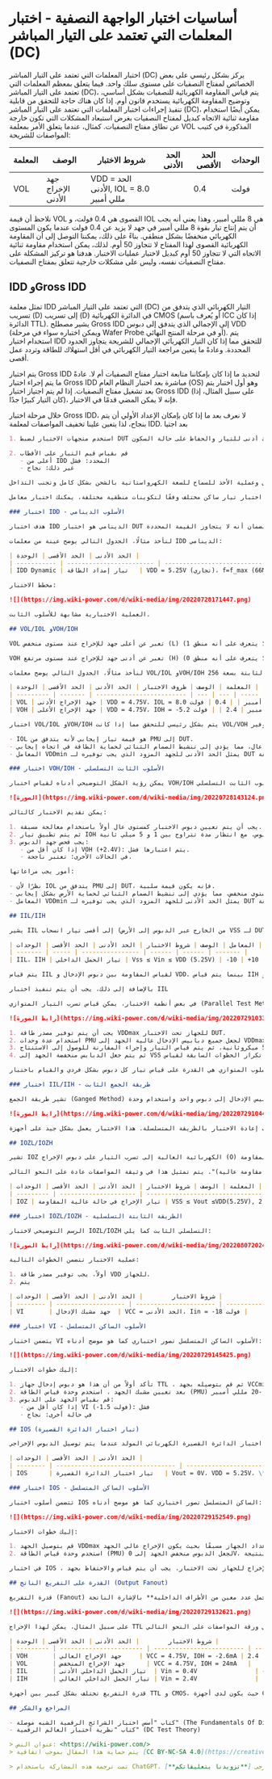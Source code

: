 # أساسيات اختبار الواجهة النصفية - اختبار المعلمات التي تعتمد على التيار المباشر (DC)

اختبار المعلمات التي تعتمد على التيار المباشر (DC) يركز بشكل رئيسي على بعض الخصائص لمفتاح النصفيات على مستوى سلك واحد. فيما يتعلق بمعظم المعلمات التي تعتمد على التيار المباشر (DC)، يتم قياس المقاومة الكهربائية للنصفيات بشكل أساسي، وتوضيح المقاومة الكهربائية يستخدم قانون أوم. إذا كان هناك حاجة للتحقق من قابلية تنفيذ إجراءات اختبار المعلمات التي تعتمد على التيار المباشر (DC)، يمكن أيضًا استخدام مقاومة ثنائية الاتجاه كبديل لمفتاح النصفيات بغرض استبعاد المشكلات التي تكون خارجة عن نطاق مفتاح النصفيات. كمثال، عندما يتعلق الأمر بمعلمة VOL المذكورة في كتيب المواصفات للشريحة:

| المعلمة | الوصف             | شروط الاختبار           | الحد الأدنى | الحد الأقصى | الوحدات |
| --------- | ------------------ | ---------------------- | ----------- | ----------- | ------- |
| VOL       | جهد الإخراج الأدنى | VDD = الحد الأدنى, IOL = 8.0 مللي أمبير |             | 0.4        | فولت   |

نلاحظ أن قيمة VOL القصوى هي 0.4 فولت، و IOL هي 8 مللي أمبير، وهذا يعني أنه يجب أن يتم إنتاج تيار بقوة 8 مللي أمبير في جهد لا يزيد عن 0.4 فولت عندما يكون المستوى الكهربائي منخفضًا بشكل منطقي. بناءً على ذلك، يمكننا التوصل إلى أن المقاومة الكهربائية القصوى لهذا المفتاح لا تتجاوز 50 أوم. لذلك، يمكن استخدام مقاومة ثنائية الاتجاه التي لا تتجاوز 50 أوم كبديل لاختبار عمليات الاختبار. هدفنا هو تركيز المشكلة على مفتاح النصفيات نفسه، وليس على مشكلات خارجية تتعلق بمفتاح النصفيات.

## IDD وGross IDD

تمثل معلمة IDD التي تعتمد على التيار المباشر (DC) التيار الكهربائي الذي يتدفق من تسريب (D) إلى تسريب (D) في الدائرة الكهربائية CMOS (أو يُعرف باسم ICC إذا كان الدائرة TTL). يشير مصطلح Gross IDD إلى الإجمالي الذي يتدفق إلى دبوس VDD (ويمكن اختباره سواء في مرحلة Wafer Probe أو في مرحلة المنتج النهائي). يتم استخدام اختبار IDD للتحقق مما إذا كان التيار الكهربائي الإجمالي للشريحة يتجاوز الحدود المحددة. وعادةً ما يتعين مراجعة التيار الكهربائي في أقل استهلاك للطاقة وتردد عمل أقصى.

يتم اختبار Gross IDD لتحديد ما إذا كان بإمكاننا متابعة اختبار مفتاح النصفيات أم لا. عادةً ما يتم إجراء اختبار Gross IDD مباشرة بعد اختبار النظام العام (OS) وهو أول اختبار يتم بعد تشغيل مفتاح النصفيات. إذا لم يتم اجتياز اختبار Gross IDD (على سبيل المثال، إذا كان التيار كبيرًا جدًا)، فإنه لا يمكن المضي قدمًا في الاختبار.

خلال مرحلة اختبار Gross IDD، لا نعرف بعد ما إذا كان بإمكان الإعداد الأولي أن يتم بنجاح، لذا يتعين علينا تخفيف المواصفات لمعلمة IDD. بعد اجتيا

```markdown
1. استخدم متجهات الاختبار لضبط DUT لاستهلاك أدنى للتيار والحفاظ على حالة السكون.

2. قم بقياس قيم التيار على الأقطاب
   - أعلى من IDD المحدد: فشل
   - غير ذلك: نجاح

عند القيام بالاختبار عادة ما يتعين تضمين تأخير بين التشغيل وعملية الأخذ للسماح للسعة الكهرواستاتية بالشحن بشكل كامل وتجنب التداخل.

إذا كنت بحاجة إلى اختبار تيار ساكن مختلف وفقًا لتكوينات منطقية مختلفة، يمكنك اختبار معامل IDDQ لزيادة نطاق الاختبار (IDDQ هو قياس للتيار في حالة منطقية ثابتة معينة، على سبيل المثال تشغيل أجزاء من MOSFET في حالة معينة).

### اختبار IDD - الأسلوب الدينامي

هدف اختبار IDD الدينامي هو اختبار DUT أثناء تنفيذ وظيفته بشكل دينامي (عادة عند أقصى تردد للعمليات) لضمان أنه لا يتجاوز القيمة المحددة.

لنأخذ مثالًا، الجدول التالي يوضح عينة من معلمات IDD الدينامي:

| المعلمة   | الوصف                   | ظروف الاختبار                                      | الحد الأدنى | الحد الأقصى | الوحدة |
| ----------- | ------------------------ | ----------------------------------------------- | --- | --- | ----- |
| IDD Dynamic | تيار إمداد الطاقة   | VDD = 5.25V (تجاري)، f=f_max (66MHz) |     | +18 | مللي أمبير |

مخطط الاختبار:

![](https://img.wiki-power.com/d/wiki-media/img/20220728171447.png)

العملية الاختبارية مشابهة للأسلوب الثابت.

## VOL/IOL وVOH/IOH

VOL تعبر عن أعلى جهد للإخراج عند مستوى منخفض (L) (لا يتعرف على أنه منطق 1). IOL تعبر عن قدرة الدفع للتيار العابر (I، إغراق) عند الإخراج على مستوى منخفض (L). يتم قياس مقاومة الأقطاب بشكل مشترك لضمان قدرتها على استيعاب تيار ثابت تحت جهد مناسب.

VOH تعبر عن أدنى جهد للإخراج عند مستوى مرتفع (H) (لا يتعرف على أنه منطق 0). IOH تعبر عن قدرة الدفع للتيار السابق (I، مصدر) عند الإخراج على مستوى مرتفع (H). يتم قياس مقاومة الأقطاب بشكل مشترك لضمان قدرتها على إخراج تيار ثابت تحت جهد مناسب.

لنأخذ مثالًا، الجدول التالي يوضح معلمات VOL/IOL وVOH/IOH لذاكرة الوصول العشوائي الثابتة بسعة 256x4:

| المعلمة | الوصف | ظروف الاختبار | الحد الأدنى | الحد الأقصى | الوحدة |
| --------- | ------- | ------------------------- | --- | --- | ----- |
| VOL | جهد الإخراج الأدنى | VDD = 4.75V، IOL = 8.0 مللي أمبير | | 0.4 | فولت |
| VOH | جهد الإخراج الأعلى | VDD = 4.75V، IOH = -5.2 مللي أمبير | 2.4 | | فولت |

اختبار VOL/IOL وVOH/IOH يتم بشكل رئيسي للتحقق مما إذا كانت VOL/VOH في المستوى الصحيح عند تطبيق تيار إغراق أو تيار مصدر، وذلك لضمان قدرتها على إخراج الجهد المناسب تحت تيار محدد. هناك طريقتان للاختبار: الأسلوب الثابت والأسلوب الدينامي. **الأسلوب الثابت يشمل تطبيق التيار على الأقطاب ثم قياس الجهد تدريجياً، بينما الأسلوب الدينامي يشمل توفير VREF أثناء الاختبار الوظيفي لإنشاء تيار تحميل دي

- IOL هو قيمة تيار إيجابي لأنه يتدفق من PMU إلى DUT.
- نظرًا لأن تم تطبيق تيار ثابت، يجب ضبط مشبك الجهد، وإذا تم قياس الجهد وكان أقل من جهد المشبك، قد يكون السبب أن الإشارة معدة على مستوى عال، مما يؤدي إلى تنشيط الصمام الثنائي لحماية الطاقة في اتجاه إيجابي.
- المعامل VDDmin يمثل الحد الأدنى للجهد المزود الذي يجب توفيره لـ DUT لضمان أن الاختبار يتم بنجاح، وفي حالة الجهد أقل من هذا الحد، فإن النتائج لن تكون دقيقة.

### اختبار VOH/IOH - الأسلوب الثابت التسلسلي

يمكن رؤية الشكل التوضيحي أدناه لقياس اختبار VOH/IOH باستخدام الأسلوب الثابت التسلسلي:

![الصورة](https://img.wiki-power.com/d/wiki-media/img/20220728143124.png)

يمكن تقديم الاختبار كالتالي:

1. يجب أن يتم تعيين دبوس الاختبار كمستوى عال أولاً باستخدام معالجة مسبقة.
2. ثم يتم تطبيق تيار IOH ثابت على الدبوس، مع انتظار مدة تتراوح بين 1 و 5 ميلي ثانية (تم تعيين الانتظار في PMU).
3. يجب فحص جهد الدبوس:
   - إذا كان أقل من VOH (+2.4V): يتم اعتبارها فشل.
   - في الحالات الأخرى: تعتبر ناجحة.

أمور يجب مراعاتها:

- نظرًا لأن IOL يتدفق من PMU إلى DUT، فإنه يكون قيمة سلبية.
- بسبب تطبيق تيار ثابت، يجب ضبط مشبك الجهد، وإذا تم قياس الجهد وكان أعلى من جهد المشبك، قد يكون السبب أن الإشارة معدة على مستوى منخفض، مما يؤدي إلى تنشيط الصمام الثنائي لحماية الأرض بشكل إيجابي.
- المعامل VDDmin يمثل الحد الأدنى للجهد المزود الذي يجب توفيره لـ DUT لضمان أن الاختبار يتم بنجاح، وفي حالة الجهد أقل من هذا الحد، فإن النتائج لن تكون دقيقة.

## IIL/IIH

يشير IIL إلى أقصى تيار انسحاب (من الخارج عبر الدبوس إلى الأرض VSS لـ DUT) المسموح به عندما يكون إشارة الدخول (I) منخفضة (L). وهذا يستخدم لمراقبة ما إذا كانت أشارة الدخول تتجاوز الحدود الكهربائية ولقياس درجة العزل. أما IIH، فيشير إلى أقصى تيار إمداد (من VDD لـ DUT عبر الدبوس إلى الخارج) المسموح به عندما تكون إشارة الدخول (I) عالية (H). على سبيل المثال، فيما يلي معلومات حول معاملات IIL وIIH لذاكرة الوصول العشوائي الثابتة 256 × 4:

| المعامل | الوصف | شروط الاختبار | الحد الأدنى | الحد الأقصى | الوحدات |
| ------- | ----- | ---------------- | ------ | ------ | ------- |
| IIL، IIH | تيار الحمل الداخلي | Vss ≤ Vin ≤ VDD (5.25V) | -10 | +10 | µA |

يتم قياس IIL لقياس المقاومة بين دبوس الإدخال و VDD. بينما يتم قياس IIH لقياس المقاومة بين دبوس الإدخال و VSS. يتم تنفيذ اختبار IIL/IIH بأساليب تسلسلية، متوازية أو مدمجة، أو بأساليب اختبار وظائف أخرى. الاختبار التسلسلي يتطلب وقتًا إضافيًا نسبيًا ولكنه دقيق.

بالإضافة إلى ذلك، يجب أن يتم تنفيذ اختبار IIL

في بعض أنظمة الاختبار، يمكن قياس تسرب التيار المتوازي (Parallel Test Method). تسرب التيار المتوازي يتضمن قياس تسرب التيار لعدة دبابيس باستخدام عدة وحدات قياس PMU. يتم جعل جميع دبابيس الإدخال عالية الجهد بشكل متزامن ومن ثم يتم قياس تيار كل دبوس على حدة بشكل متزامن. ثم يتم مقارنة النتائج مع القيم المعيارية للتوصل إلى الاستنتاج.

![رابط الصورة](https://img.wiki-power.com/d/wiki-media/img/20220729103317.png)

1. يجب أن يتم توفير مصدر طاقة VDDmax للجهاز تحت الاختبار DUT.
2. استخدام عدة وحدات PMU لجعل جميع دبابيس الإدخال عالية الجهد إلى VDDmax (قياس IIH).
3. انتظار مدة تتراوح بين 1 و 5 ميكروثانية، ثم يتم قياس التيار وإجراء المقارنة للوصول إلى الاستنتاج.
4. ثم يتم جعل الدبابس منخفضة الجهد إلى VSS ويتم تكرار الخطوات السابقة لقياس IIL.

الميزة الرئيسية للأسلوب المتوازي هي القدرة على قياس تيار كل دبوس بشكل فردي والقيام باختبار IIL/IIH بشكل سريع. ومن العيوب أنه من الصعب كشف تسرب بين الدبابيس بسبب أن جميع الإدخالات تُحافظ على نفس المستوى.

### اختبار IIL/IIH - طريقة الجمع الثابت

تشير طريقة الجمع (Ganged Method) إلى دمج جميع دبابيس الإدخال إلى دبوس واحد واستخدام وحدة PMU واحدة لقياس إجمالي تسرب التيار. الرسم التوضيحي للاختبار كما يلي:

![رابط الصورة](https://img.wiki-power.com/d/wiki-media/img/20220729104449.png)

الطريقة المجتمعة مشابهة للأسلوب السابق. الحد الأقصى للتيار المسموح به هو قيمة الدبوس الفردي المعيارية. إذا كانت النتائج تتجاوز الحدود المسموح بها، يجب إعادة الاختبار بالطريقة المتسلسلة. هذا الاختبار يعمل بشكل جيد على أجهزة CMOS (إدخالات ذات مقاومة عالية).

## IOZL/IOZH

تشير IOZ الكهربائية العالية إلى تسرب التيار على دبوس الإخراج (O) عند حالة عالية المقاومة (Z). حيث يشير IOZL إلى تسرب التيار عندما يكون الدبوس في حالة منخفضة (L)، وIOZH يشير إلى تسرب التيار في حالة عالية (H). يُستخدم للتحقق مما إذا كانت هناك تجاوزات في تسرب التيار أثناء إغلاق الدبوس.

هذا المعلمة هامة لضمان أن "دبابيس الإخراج ذات الاتجاهين أو العالية المقاومة يمكنها أن تُغلق بشكل صحيح (حالة ذات مقاومة عالية)". يتم تمثيل هذا في وثيقة المواصفات عادة على النحو التالي:

| المعلمة | الوصف | شروط الاختبار | الحد الأدنى | الحد الأقصى | الوحدات |
| --------- | --------------------- | --------------------------------------- | ---- | ---- | ----- |
| IOZ | تيار الإخراج في حالة عالية المقاومة | VSS ≤ Vout ≤VDD(5.25V), إخراج معطل | -2.0 | +2.0 | µA |

### اختبار IOZL/IOZH - الطريقة الثابتة التسلسلية

الرسم التوضيحي لاختبار IOZL/IOZH التسلسلي الثابت كما يلي:

![رابط الصورة](https://img.wiki-power.com/d/wiki-media/img/20220807202447.png)

عملية الاختبار تتضمن الخطوات التالية:

1. أولاً، يجب توفير مصدر طاقة VDD للجهاز.
2. يتم

| المعامل | الوصف              | شروط الاختبار        | الحد الأدنى | الحد الأقصى | الوحدات |
| -------- | ------------------- | ---------------------- | ----------- | ------------ | ------- |
| VI       | جهد مشبك الإدخال  | VCC = الحد الأدنى، Iin = -18 مللي أمبير |            | +1.5         | فولت   |

### اختبار VI - الأسلوب الساكن المتسلسل

يتضمن اختبار VI الأسلوب الساكن المتسلسل تصور اختباري كما هو موضح أدناه:

![](https://img.wiki-power.com/d/wiki-media/img/20220729145425.png)

إليك خطوات الاختبار:

1. تأكد أولاً من أن هذا هو دبوس إدخال جهاز TTL ، ثم قم بتوصيله بجهد VCCmin.
2. بعد تعيين مشبك الجهد ، استخدم وحدة قياس الطاقة (PMU) لاستخراج تيار يتراوح بين -15 مللي أمبير إلى -20 مللي أمبير.
3. قم بقياس الجهد على الدبوس:
   - إذا كان أقل من VI (-1.5 فولت): فشل
   - في حالة أخرى: نجاح

## IOS (تيار اختبار الدائرة القصيرة)

تمثل تيار اختبار الدائرة القصيرة الكهربائي المولد عندما يتم توصيل الدبوس الإخراجي (O) في ظروف القصر (S) بالأرض (0V). الغرض من هذا الاختبار هو **قياس المعاوقة الكهربائية للمخرج عندما يكون الإخراج عالي الجهد ويتم قصره إلى صفر الجهد، لضمان أن تيار الإخراج لن يكون كبيرًا جدًا في أسوأ حالة للحمل. كما يعكس أيضًا قدرة دبوس الجهاز الاختباري على شحن الحمل السعوي بأقصى تيار لحظي، ويمكن استخدامه لحساب الزمن الصاعد. يتم تعريف تيار اختبار الدائرة القصيرة IOS في ورقة المواصفات على النحو التالي:

| المعامل | الوصف                            | شروط الاختبار                                                                  | الحد الأدنى | الحد الأقصى | الوحدات |
| -------- | --------------------------------- | ------------------------------------------------------------------------------ | ----------- | ------------ | ------- |
| IOS      | تيار اختبار الدائرة القصيرة   | Vout = 0V، VDD = 5.25V، \*يتم توصيل دبوس واحد فقط في وقت واحد لمدة لا تزيد عن ثانية واحدة | -85         | -30          | مللي أمبير |

### اختبار IOS - الأسلوب الساكن المتسلسل

تتضمن أسلوب اختبار IOS الساكن المتسلسل تصور اختباري كما هو موضح أدناه:

![](https://img.wiki-power.com/d/wiki-media/img/20220729152549.png)

إليك خطوات الاختبار:

1. قم بتوصيل الجهد VDDmax وقم بإعداد الجهاز مسبقًا بحيث يكون الإخراج عالي الجهد.
2. استخدم وحدة قياس الطاقة (PMU) لجعل الدبوس منخفض الجهد إلى 0V، ثم قم بقياس تيار الإخراج وقارنه بالقيمة المحددة، وقرر النتيجة.

في اختبار IOS ، يجب أن يتم التبديل بعناية لتجنب التحول الحراري. يجب أن يتم تعيين وحدة قياس الطاقة أولاً إلى وضع قياس الجهد بقيمة صفرية محددة ومتصلة بالإخراج للجهاز تحت الاختبار. يجب أن يتم قياس والاحتفاظ بجهد VOH للجهاز تحت الاختبار، ثم قم بفصل الاتصال وقم بتعيين وحدة قياس الطاقة لجعل الجهد عالي الجهد الذي تم قياسه للتو (VOH) ثم قم بإعادة الاتصال بالجهاز (وفي هذا الوقت يكون الجهد على كلا الجانبين VOH) ومن ثم جعل وحدة قياس الطاقة منخفضة ال

## القدرة على التفريع الناتج (Output Fanout)

قدرة التفريع (Fanout) تشير إلى قدرة أطراف الإخراج على دفع عدة أطراف الإدخال بناءً على معلمات الجهد والتيار لديها. ببساطة، إن **قدرة التفريع للأطراف تعبر عن القدرة على تحمل عدد معين من الأطراف الداخلية** بالإشارة الناتجة.

![](https://img.wiki-power.com/d/wiki-media/img/20220729132621.png)

على سبيل المثال، يمكن لهذا الإخراج TTL في الشكل أعلاه رفع حوالي 17 من الأطراف الداخلية أو خفض حوالي 30 من الأطراف الداخلية. يتم تقديم معلمات الأطراف في ورقة المواصفات على النحو التالي:

| المعلمة | الوصف             | شروط الاختبار        | الحد الأدنى | الحد الأقصى | الوحدة |
| --------- | ----------------------- | ------------------------- | ---- | --- | ----- |
| VOH       | جهد الإخراج العالي     | VCC = 4.75V, IOH = -2.6mA | 2.4  |     | V     |
| VOL       | جهد الإخراج المنخفض      | VCC = 4.75V, IOH = 24mA   |      | 0.4 | V     |
| IIL       | تيار الحمل الداخلي الأدنى  | Vin = 0.4V                | -800 |     | µA    |
| IIH       | تيار الحمل الداخلي العالي | Vin = 2.4V                |      | 150 | µA    |

قدرة التفريع تختلف بشكل كبير بين أجهزة TTL و CMOS، حيث يكون لدى أجهزة CMOS مقاومة داخلية عالية، لذا نظريًا يمكن لإخراج CMOS دفع عدد غير محدد من الإدخالات الداخلية. ومع ذلك، تحتوي أطراف الإدخال CMOS على سعة دخيلة، وكلما زاد عدد الإدخالات المتصلة، زادت السعة. وعند تبديل الإشارة بين الأوضاع العالية والمنخفضة، سيكون هناك تأخير نتيجة لتأثير شحن وتفريغ السعة.

## المراجع والشكر

- كتاب "أسس اختبار الشرائح الرقمية الشبه موصلة" (The Fundamentals Of Digital Semiconductor Testing)
- كتاب "نظرية اختبار العالم الرقمية" (DC Test Theory)

> عنوان النص: <https://wiki-power.com/>  
> يتم حماية هذا المقال بموجب اتفاقية [CC BY-NC-SA 4.0](https://creativecommons.org/licenses/by/4.0/deed.zh)، يُرجى ذكر المصدر عند إعادة النشر.

> تمت ترجمة هذه المشاركة باستخدام ChatGPT، يرجى [**تزويدنا بتعليقاتكم**](https://github.com/linyuxuanlin/Wiki_MkDocs/issues/new) إذا كانت هناك أي حذف أو إهمال.